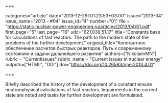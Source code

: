+++

categories="article"
date="2013-12-29T01:23:53+03:00"
issue="2013-04"
issue_name="2013 - #04"
issue_id="4"
number="01"
file = "https://static.nuclear-power-engineering.ru/articles/2013/04/01.pdf"
first_page="5"
last_page="16"
udc="621.039.51.17"
title="Constants base for calculations of fast reactors. The path to the modern state of the problems of the further development."
original_title="Константное обеспечение расчетов быстрых реакторов. Путь к современному состоянию и задачи дальнейшего развития"
authors=["NikolaevMN"]
rubric = "Сurrentissues"
rubric_name = "Current issues in nuclear energy"
outputs=["HTML", "DOI"]
doi="https://doi.org/10.26583/npe.2013.4.01"

+++

Briefly described the history of the development of a constant ensure neutronphysical calculations of fast reactors. Impairments in the current state are noted and tasks for further development are formulated.